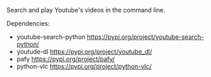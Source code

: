 Search and play Youtube's videos in the command line.

Dependencies: 
   - youtube-search-python https://pypi.org/project/youtube-search-python/
   - youtude-dl https://pypi.org/project/youtube_dl/
   - pafy https://pypi.org/project/pafy/
   - python-vlc https://pypi.org/project/python-vlc/
